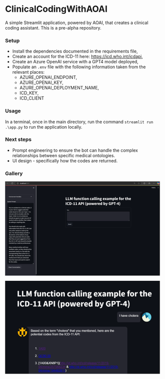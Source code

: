 # ClinicalCodingWithAOAI
A simple Streamlit application, powered by AOAI, that creates a clinical coding assistant. This is a pre-alpha repository.

### Setup

* Install the dependencies documented in the requirements file,
* Create an account for the ICD-11 here: https://icd.who.int/icdapi,
* Create an Azure OpenAI service with a GPT4 model deployed,
* Populate an `.env` file with the following information taken from the relevant places:
    * AZURE_OPENAI_ENDPOINT,
    * AZURE_OPENAI_KEY,
    * AZURE_OPENAI_DEPLOYMENT_NAME,
    * ICD_KEY,
    * ICD_CLIENT

### Usage

In a terminal, once in the main directory, run the command `streamlit run .\app.py` to run the application locally.

### Next steps

* Prompt engineering to ensure the bot can handle the complex relationships between specific medical ontologies.
* UI design - specifically how the codes are returned.

### Gallery

![UI design](./ui_snap.png)

![Example chat](example.png)
